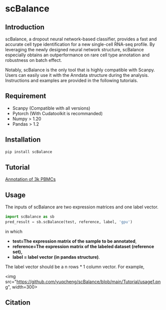 # scBalance

## Introduction

scBalance, a dropout neural network-based classifier, provides a fast and accurate cell type identification for a new single-cell RNA-seq profile. By leveraging the newly designed neural network structure, scBalance especially obtains an outperformance on rare cell type annotation and robustness on batch effect. 

Notably, scBalance is the only tool that is highly compatible with Scanpy. Users can easily use it with the Anndata structure during the analysis. Instructions and examples are provided in the following tutorials.

## Requirement

- Scanpy (Compatible with all versions)
- Pytorch (With Cudatoolkit is recommanded)
- Numpy > 1.20
- Pandas > 1.2

## Installation

```Python
pip install scBalance
```

## Tutorial

[Annotation of 3k PBMCs](https://github.com/yuqcheng/scBalance/blob/main/Tutorial/scBalance%20Tuotrial_Annotation%20of%203k%20PBMCs.ipynb)

## Usage

The inputs of scBalance are two expression matrices and one label vector. 

```Python
import scBalance as sb
pred_result = sb.scBalance(test, reference, label, 'gpu')
```

in which 

- **test=The expression matrix of the sample to be annotated**,
- **reference=The expression matrix of the labeled dataset (reference set),** 
- **label = label vector (in pandas structure)**.

The label vector should be a n rows \* 1 column vector. For example,

<img src="https://github.com/yuqcheng/scBalance/blob/main/Tutorial/usage1.png", width=300>

## Citation

